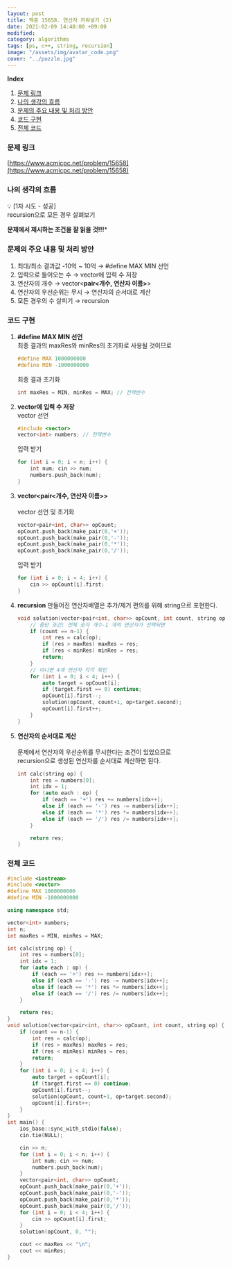 ```yaml
---
layout: post
title: 백준 15658. 연산자 끼워넣기 (2)
date: 2021-02-09 14:48:00 +09:00
modified: 
category: algorithms
tags: [ps, c++, string, recursion]
image: "/assets/img/avatar_code.png"
cover: "../puzzle.jpg"
---
```


**Index**
1. [문제 링크](#문제-링크)
1. [나의 생각의 흐름](#나의-생각의-흐름)
1. [문제의 주요 내용 및 처리 방안](#문제의-주요-내용-및-처리-방안)
1. [코드 구현](#코드-구현)
1. [전체 코드](#전체-코드)

### 문제 링크
[https://www.acmicpc.net/problem/15658](https://www.acmicpc.net/problem/15658)

### 나의 생각의 흐름
💡 [1차 시도 - 성공]<br>
    recursion으로 모든 경우 살펴보기

**문제에서 제시하는 조건을 잘 읽을 것!!!***


### 문제의 주요 내용 및 처리 방안
1. 최대/최소 결과값 -10억 ~ 10억 → #define MAX MIN 선언
1. 입력으로 들어오는 수 → vector에 입력 수 저장
1. 연산자의 개수 → vector<**pair<개수, 연산자 이름>**>
1. 연산자의 우선순위는 무시 → 연산자의 순서대로 계산
1. 모든 경우의 수 살피기 → recursion


### 코드 구현 
1. **#define MAX MIN 선언**<br>
    최종 결과의 maxRes와 minRes의 초기화로 사용될 것이므로 
    ```c++
    #define MAX 1000000000
    #define MIN -1000000000
    ```
    최종 결과 초기화
    ```c++
    int maxRes = MIN, minRes = MAX; // 전역변수
    ```
1. **vector에 입력 수 저장**<br>
    vector 선언
    ```c++
    #include <vector>
    vector<int> numbers; // 전역변수
    ```
    입력 받기
    ```c++
    for (int i = 0; i < n; i++) {
        int num; cin >> num;
        numbers.push_back(num);
    }
    ```
1. **vector<pair<개수, 연산자 이름>>**<br>  
    vector 선언 및 초기화
    ```c++
    vector<pair<int, char>> opCount;
    opCount.push_back(make_pair(0,'+'));
    opCount.push_back(make_pair(0,'-'));
    opCount.push_back(make_pair(0,'*'));
    opCount.push_back(make_pair(0,'/'));
    ```
    입력 받기
    ```c++
    for (int i = 0; i < 4; i++) {
        cin >> opCount[i].first;
    }
    ```
1. **recursion**
    만들어진 연산자배열은 추가/제거 편의를 위해 string으르 포현한다.<br>
    ```c++
    void solution(vector<pair<int, char>> opCount, int count, string op) {
        // 중단 조건: 전체 숫자 개수-1 개의 연산자가 선택되면
        if (count == n-1) {
            int res = calc(op);
            if (res > maxRes) maxRes = res;
            if (res < minRes) minRes = res;
            return;
        }
        // 아니면 4개 연산자 각각 확인
        for (int i = 0; i < 4; i++) {
            auto target = opCount[i];
            if (target.first == 0) continue;
            opCount[i].first--;
            solution(opCount, count+1, op+target.second);
            opCount[i].first++;
        }
    }
    ```
1. **연산자의 순서대로 계산**<br>  
    문제에서 연산자의 우선순위를 무시한다는 조건이 있었으므로<br>
    recursion으로 생성된 연산자를 순서대로 계산하면 된다.<br>
    ```c++
    int calc(string op) {
        int res = numbers[0];
        int idx = 1;
        for (auto each : op) {
            if (each == '+') res += numbers[idx++];
            else if (each == '-') res -= numbers[idx++];
            else if (each == '*') res *= numbers[idx++];
            else if (each == '/') res /= numbers[idx++];
        }

        return res;
    }
    ```

### 전체 코드
```c++
#include <iostream>
#include <vector>
#define MAX 1000000000
#define MIN -1000000000

using namespace std;

vector<int> numbers;
int n; 
int maxRes = MIN, minRes = MAX;

int calc(string op) {
    int res = numbers[0];
    int idx = 1;
    for (auto each : op) {
        if (each == '+') res += numbers[idx++];
        else if (each == '-') res -= numbers[idx++];
        else if (each == '*') res *= numbers[idx++];
        else if (each == '/') res /= numbers[idx++];
    }

    return res;
}
void solution(vector<pair<int, char>> opCount, int count, string op) {
    if (count == n-1) {
        int res = calc(op);
        if (res > maxRes) maxRes = res;
        if (res < minRes) minRes = res;
        return;
    }
    for (int i = 0; i < 4; i++) {
        auto target = opCount[i];
        if (target.first == 0) continue;
        opCount[i].first--;
        solution(opCount, count+1, op+target.second);
        opCount[i].first++;
    }
}
int main() {
    ios_base::sync_with_stdio(false);
	cin.tie(NULL);

    cin >> n;
    for (int i = 0; i < n; i++) {
        int num; cin >> num;
        numbers.push_back(num);
    }
    vector<pair<int, char>> opCount;
    opCount.push_back(make_pair(0,'+'));
    opCount.push_back(make_pair(0,'-'));
    opCount.push_back(make_pair(0,'*'));
    opCount.push_back(make_pair(0,'/'));
    for (int i = 0; i < 4; i++) {
        cin >> opCount[i].first;
    }
    solution(opCount, 0, "");

    cout << maxRes << "\n";
    cout << minRes;
}
```
